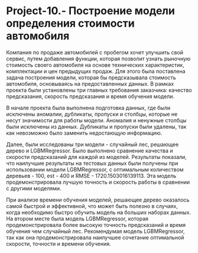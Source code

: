 # Project-10.- Построение модели определения стоимости автомобиля
Компания по продаже автомобилей с пробегом хочет улучшить свой сервис, путем добавления функции, которая позволит узнать рыночную стоимость своего автомобиля на основе технических характеристик, комплектации и цен предыдущих продаж. Для этого была поставлена задача построения модели, которая бы предсказывала стоимость автомобиля, основываясь на предоставленных данных. В рамках проекта были установлены три главных требования заказчика: качество предсказания, скорость предсказания и время обучения модели.

В начале проекта была выполнена подготовка данных, где были исключены аномалии, дубликаты, пропуски и столбцы, которые не несут значимости для работы модели. Аномалия и ненужные столбцы были исключены из данных. Дубликаты и пропуски были удалены, так как невозможно было заменить недостающую информацию.

Далее, были исследованы три модели - случайный лес, решающее дерево и LGBMRegressor. Было выполнено сравнение качества и скорости предсказаний для каждой из моделей. Результаты показали, что наилучшие результаты на тестовых данных были получены при использовании модели LGBMRegressor, с оптимальным количеством деревьев - 100, est - 400 и RMSE - 1720.1503016139113. Эта модель продемонстрировала лучшую точность и скорость работы в сравнении с другими моделями.

При анализе времени обучения моделей, решающее дерево оказалось самой быстрой и эффективной, что может быть полезно в случаях, когда необходимо быстро обучить модель на больших наборах данных. На втором месте была модель LGBMRegressor, которая продемонстрировала более высокую точность предсказаний и время обучения чем случайный лес. Рекомендумая модель LGBMRegressor, так как она продемонстрировала наилучшее сочетание оптимальной скорости, точности и времени обучения.

